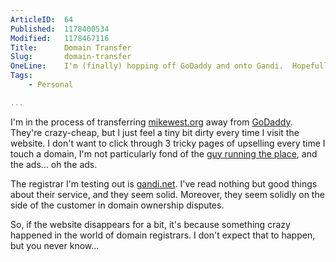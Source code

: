 ```yaml
---
ArticleID:  64
Published:  1178400534
Modified:   1178467116
Title:      Domain Transfer
Slug:       domain-transfer
OneLine:    I'm (finally) hopping off GoDaddy and onto Gandi.  Hopefully nothing explodes...
Tags:       
    - Personal

...
```

I'm in the process of transferring [mikewest.org][mwo] away from [GoDaddy][gd].  They're crazy-cheap, but I just feel a tiny bit dirty every time I visit the website.  I don't want to click through 3 tricky pages of upselling every time I touch a domain, I'm not particularly fond of the [guy running the place][bp], and the ads... oh the ads.

The registrar I'm testing out is [gandi.net][g].  I've read nothing but good things about their service, and they seem solid.  Moreover, they seem solidly on the side of the customer in domain ownership disputes.

So, if the website disappears for a bit, it's because something crazy happened in the world of domain registrars.  I don't expect that to happen, but you never know...

[mwo]: http://mikewest.org/
[gd]: http://godaddy.com/
[bp]: http://www.bobparsons.com/
[g]: https://www.gandi.net/